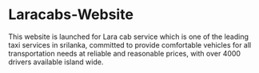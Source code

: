 # Laracabs-Website
This website is launched for Lara cab service which is one of the leading taxi services in srilanka, committed to provide comfortable vehicles for all transportation needs at reliable and reasonable prices,
with over 4000 drivers available island wide.
